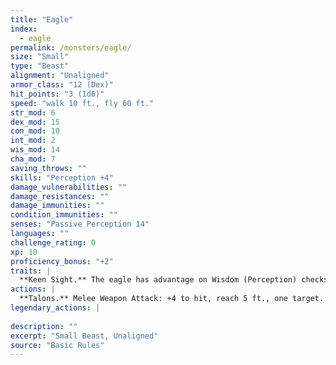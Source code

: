 ```yaml
---
title: "Eagle"
index:
  - eagle
permalink: /monsters/eagle/
size: "Small"
type: "Beast"
alignment: "Unaligned"
armor_class: "12 (Dex)"
hit_points: "3 (1d6)"
speed: "walk 10 ft., fly 60 ft."
str_mod: 6
dex_mod: 15
con_mod: 10
int_mod: 2
wis_mod: 14
cha_mod: 7
saving_throws: ""
skills: "Perception +4"
damage_vulnerabilities: ""
damage_resistances: ""
damage_immunities: ""
condition_immunities: ""
senses: "Passive Perception 14"
languages: ""
challenge_rating: 0
xp: 10
proficiency_bonus: "+2"
traits: |
  **Keen Sight.** The eagle has advantage on Wisdom (Perception) checks that rely on sight.
actions: |
  **Talons.** Melee Weapon Attack: +4 to hit, reach 5 ft., one target. Hit: 4 (1d4 + 2) slashing damage.  
legendary_actions: |
  
description: ""
excerpt: "Small Beast, Unaligned"
source: "Basic Rules"
---
```

